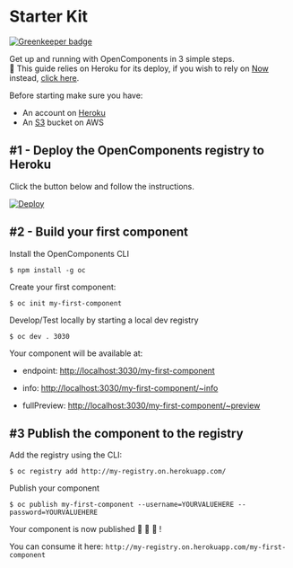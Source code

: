 # Starter Kit

[![Greenkeeper badge](https://badges.greenkeeper.io/opencomponents/get-started.svg)](https://greenkeeper.io/)

Get up and running with OpenComponents in 3 simple steps.
<br />💁 This guide relies on Heroku for its deploy, if you wish to rely on [Now](https://zeit.co/now) instead, [click here](README-NOW.md).


Before starting make sure you have:
- An account on [Heroku](https://signup.heroku.com/)
- An [S3](https://aws.amazon.com/s3) bucket on AWS

## #1 - Deploy the OpenComponents registry to Heroku

Click the button below and follow the instructions.

[![Deploy](https://www.herokucdn.com/deploy/button.svg)](https://heroku.com/deploy?template=https://github.com/opencomponents/starter-kit)

## #2 - Build your first component

Install the OpenComponents CLI

```
$ npm install -g oc
```

Create your first component:

```
$ oc init my-first-component
```

Develop/Test locally by starting a local dev registry

```
$ oc dev . 3030
```

Your component will be available at: 

- endpoint: [http://localhost:3030/my-first-component](http://localhost:3030/my-first-component)

- info: [http://localhost:3030/my-first-component/~info](http://localhost:3030/my-first-component/~info)

- fullPreview: [http://localhost:3030/my-first-component/~preview](http://localhost:3030/my-first-component/~preview)

## #3 Publish the component to the registry

Add the registry using the CLI:

```
$ oc registry add http://my-registry.on.herokuapp.com/
```

Publish your component

```
$ oc publish my-first-component --username=YOURVALUEHERE --password=YOURVALUEHERE
```

Your component is now published 🎉 🎉 🎉 !

You can consume it here: `http://my-registry.on.herokuapp.com/my-first-component`
